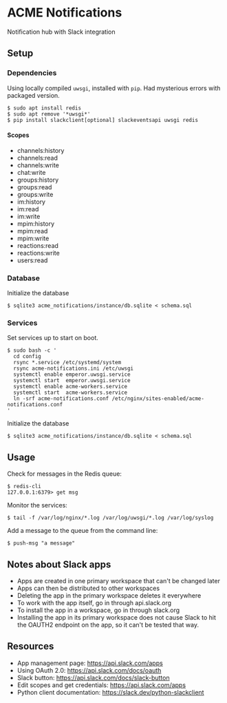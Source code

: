 # ACME Notifications

Notification hub with Slack integration

## Setup

### Dependencies

Using locally compiled `uwsgi`, installed with `pip`. Had mysterious errors with packaged version.

```
$ sudo apt install redis
$ sudo apt remove '*uwsgi*'
$ pip install slackclient[optional] slackeventsapi uwsgi redis
```

#### Scopes

- channels:history
- channels:read
- channels:write
- chat:write
- groups:history
- groups:read
- groups:write
- im:history
- im:read
- im:write
- mpim:history
- mpim:read
- mpim:write
- reactions:read
- reactions:write
- users:read

### Database

Initialize the database

    $ sqlite3 acme_notifications/instance/db.sqlite < schema.sql

### Services

Set services up to start on boot. 

```
$ sudo bash -c '
  cd config
  rsync *.service /etc/systemd/system
  rsync acme-notifications.ini /etc/uwsgi
  systemctl enable emperor.uwsgi.service
  systemctl start  emperor.uwsgi.service
  systemctl enable acme-workers.service
  systemctl start  acme-workers.service
  ln -srf acme-notifications.conf /etc/nginx/sites-enabled/acme-notifications.conf 
'
```

Initialize the database

    $ sqlite3 acme_notifications/instance/db.sqlite < schema.sql


## Usage

Check for messages in the Redis queue:

    $ redis-cli
    127.0.0.1:6379> get msg

Monitor the services:

    $ tail -f /var/log/nginx/*.log /var/log/uwsgi/*.log /var/log/syslog

Add a message to the queue from the command line:

    $ push-msg "a message"

## Notes about Slack apps

- Apps are created in one primary workspace that can't be changed later
- Apps can then be distributed to other workspaces
- Deleting the app in the primary workspace deletes it everywhere
- To work with the app itself, go in through api.slack.org
- To install the app in a workspace, go in through slack.org
- Installing the app in its primary workspace does not cause Slack to hit the OAUTH2 endpoint on the app, so it can't be tested that way.

## Resources

- App management page: https://api.slack.com/apps
- Using OAuth 2.0: https://api.slack.com/docs/oauth
- Slack button: https://api.slack.com/docs/slack-button
- Edit scopes and get credentials: https://api.slack.com/apps
- Python client documentation: https://slack.dev/python-slackclient


